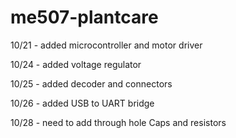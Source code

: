 # me507-plantcare

10/21 - added microcontroller and motor driver

10/24 - added voltage regulator

10/25 - added decoder and connectors

10/26 - added USB to UART bridge

10/28 - need to add through hole Caps and resistors

